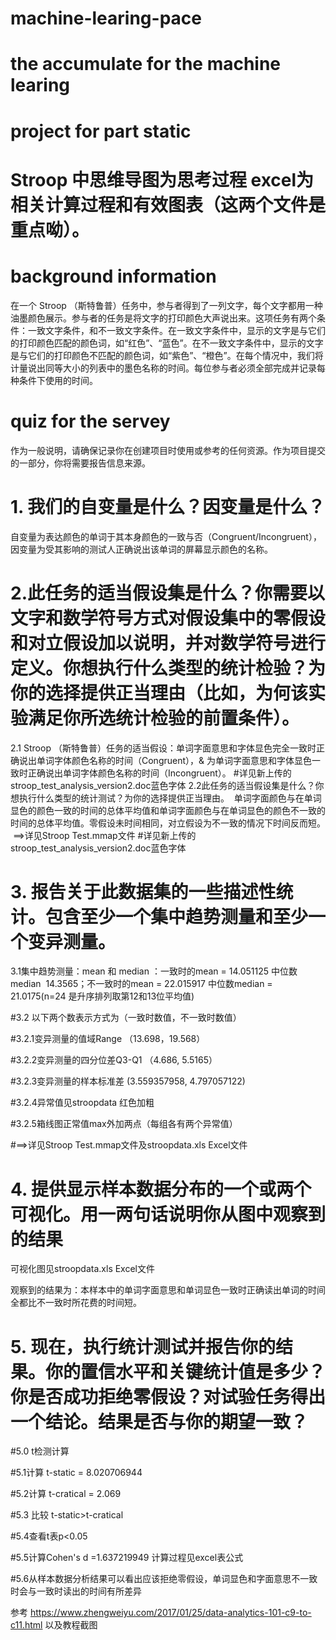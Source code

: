 
# machine-learing-pace
# the accumulate for the machine learing
# project for part static
# Stroop 中思维导图为思考过程 excel为相关计算过程和有效图表（这两个文件是重点呦）。
# background information
在一个 Stroop （斯特鲁普）任务中，参与者得到了一列文字，每个文字都用一种油墨颜色展示。参与者的任务是将文字的打印颜色大声说出来。这项任务有两个条件：一致文字条件，和不一致文字条件。在一致文字条件中，显示的文字是与它们的打印颜色匹配的颜色词，如“红色”、“蓝色”。在不一致文字条件中，显示的文字是与它们的打印颜色不匹配的颜色词，如“紫色”、“橙色”。在每个情况中，我们将计量说出同等大小的列表中的墨色名称的时间。每位参与者必须全部完成并记录每种条件下使用的时间。
# quiz for the servey
作为一般说明，请确保记录你在创建项目时使用或参考的任何资源。作为项目提交的一部分，你将需要报告信息来源。

# 1.	我们的自变量是什么？因变量是什么？
自变量为表达颜色的单词于其本身颜色的一致与否（Congruent/Incongruent），因变量为受其影响的测试人正确说出该单词的屏幕显示颜色的名称。

# 2.此任务的适当假设集是什么？你需要以文字和数学符号方式对假设集中的零假设和对立假设加以说明，并对数学符号进行定义。你想执行什么类型的统计检验？为你的选择提供正当理由（比如，为何该实验满足你所选统计检验的前置条件）。

2.1 Stroop （斯特鲁普）任务的适当假设：单词字面意思和字体显色完全一致时正确说出单词字体颜色名称的时间（Congruent），& 为单词字面意思和字体显色一致时正确说出单词字体颜色名称的时间（Incongruent）。
#详见新上传的stroop_test_analysis_version2.doc蓝色字体
2.2此任务的适当假设集是什么？你想执行什么类型的统计测试？为你的选择提供正当理由。  单词字面颜色与在单词显色的颜色一致的时间的总体平均值和单词字面颜色与在单词显色的颜色不一致的时间的总体平均值。零假设未时间相同，对立假设为不一致的情况下时间反而短。  ==>详见Stroop Test.mmap文件
#详见新上传的stroop_test_analysis_version2.doc蓝色字体
# 3.	报告关于此数据集的一些描述性统计。包含至少一个集中趋势测量和至少一个变异测量。

3.1集中趋势测量：mean  和 median ：一致时的mean = 14.051125 中位数 median  14.3565；不一致时的mean = 22.015917 中位数median = 21.0175(n=24 是升序排列取第12和13位平均值)

#3.2 以下两个数表示方式为（一致时数值，不一致时数值）

#3.2.1变异测量的值域Range （13.698，19.568）

#3.2.2变异测量的四分位差Q3-Q1 （4.686, 5.5165）

#3.2.3变异测量的样本标准差 (3.559357958, 4.797057122)

#3.2.4异常值见stroopdata 红色加粗

#3.2.5箱线图正常值max外加两点（每组各有两个异常值）

#==>详见Stroop Test.mmap文件及stroopdata.xls Excel文件

# 4.	提供显示样本数据分布的一个或两个可视化。用一两句话说明你从图中观察到的结果

可视化图见stroopdata.xls Excel文件

观察到的结果为：本样本中的单词字面意思和单词显色一致时正确读出单词的时间全都比不一致时所花费的时间短。

# 5.	现在，执行统计测试并报告你的结果。你的置信水平和关键统计值是多少？你是否成功拒绝零假设？对试验任务得出一个结论。结果是否与你的期望一致？
#5.0 t检测计算

#5.1计算 t-static = 8.020706944

#5.2计算 t-cratical = 2.069

#5.3 比较 t-static>t-cratical

#5.4查看t表p<0.05

#5.5计算Cohen's d =1.637219949 计算过程见excel表公式

#5.6从样本数据分析结果可以看出应该拒绝零假设，单词显色和字面意思不一致时会与一致时读出的时间有所差异

参考 https://www.zhengweiyu.com/2017/01/25/data-analytics-101-c9-to-c11.html
以及教程截图
